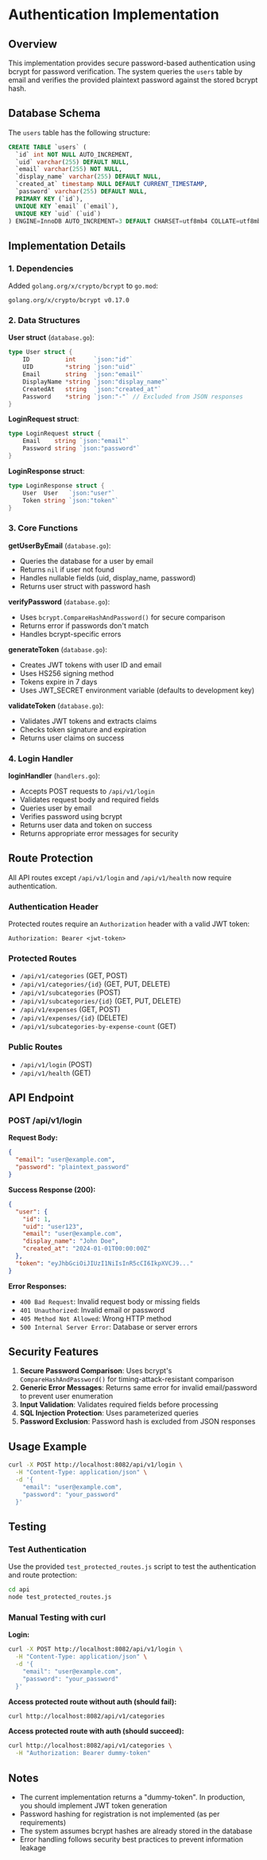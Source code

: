 # Authentication Implementation

## Overview

This implementation provides secure password-based authentication using bcrypt for password verification. The system queries the `users` table by email and verifies the provided plaintext password against the stored bcrypt hash.

## Database Schema

The `users` table has the following structure:

```sql
CREATE TABLE `users` (
  `id` int NOT NULL AUTO_INCREMENT,
  `uid` varchar(255) DEFAULT NULL,
  `email` varchar(255) NOT NULL,
  `display_name` varchar(255) DEFAULT NULL,
  `created_at` timestamp NULL DEFAULT CURRENT_TIMESTAMP,
  `password` varchar(255) DEFAULT NULL,
  PRIMARY KEY (`id`),
  UNIQUE KEY `email` (`email`),
  UNIQUE KEY `uid` (`uid`)
) ENGINE=InnoDB AUTO_INCREMENT=3 DEFAULT CHARSET=utf8mb4 COLLATE=utf8mb4_0900_ai_ci;
```

## Implementation Details

### 1. Dependencies

Added `golang.org/x/crypto/bcrypt` to `go.mod`:

```
golang.org/x/crypto/bcrypt v0.17.0
```

### 2. Data Structures

**User struct** (`database.go`):

```go
type User struct {
    ID          int     `json:"id"`
    UID         *string `json:"uid"`
    Email       string  `json:"email"`
    DisplayName *string `json:"display_name"`
    CreatedAt   string  `json:"created_at"`
    Password    *string `json:"-"` // Excluded from JSON responses
}
```

**LoginRequest struct**:

```go
type LoginRequest struct {
    Email    string `json:"email"`
    Password string `json:"password"`
}
```

**LoginResponse struct**:

```go
type LoginResponse struct {
    User  User   `json:"user"`
    Token string `json:"token"`
}
```

### 3. Core Functions

**getUserByEmail** (`database.go`):

- Queries the database for a user by email
- Returns `nil` if user not found
- Handles nullable fields (uid, display_name, password)
- Returns user struct with password hash

**verifyPassword** (`database.go`):

- Uses `bcrypt.CompareHashAndPassword()` for secure comparison
- Returns error if passwords don't match
- Handles bcrypt-specific errors

**generateToken** (`database.go`):

- Creates JWT tokens with user ID and email
- Uses HS256 signing method
- Tokens expire in 7 days
- Uses JWT_SECRET environment variable (defaults to development key)

**validateToken** (`database.go`):

- Validates JWT tokens and extracts claims
- Checks token signature and expiration
- Returns user claims on success

### 4. Login Handler

**loginHandler** (`handlers.go`):

- Accepts POST requests to `/api/v1/login`
- Validates request body and required fields
- Queries user by email
- Verifies password using bcrypt
- Returns user data and token on success
- Returns appropriate error messages for security

## Route Protection

All API routes except `/api/v1/login` and `/api/v1/health` now require authentication.

### Authentication Header

Protected routes require an `Authorization` header with a valid JWT token:

```
Authorization: Bearer <jwt-token>
```

### Protected Routes

- `/api/v1/categories` (GET, POST)
- `/api/v1/categories/{id}` (GET, PUT, DELETE)
- `/api/v1/subcategories` (POST)
- `/api/v1/subcategories/{id}` (GET, PUT, DELETE)
- `/api/v1/expenses` (GET, POST)
- `/api/v1/expenses/{id}` (DELETE)
- `/api/v1/subcategories-by-expense-count` (GET)

### Public Routes

- `/api/v1/login` (POST)
- `/api/v1/health` (GET)

## API Endpoint

### POST /api/v1/login

**Request Body:**

```json
{
  "email": "user@example.com",
  "password": "plaintext_password"
}
```

**Success Response (200):**

```json
{
  "user": {
    "id": 1,
    "uid": "user123",
    "email": "user@example.com",
    "display_name": "John Doe",
    "created_at": "2024-01-01T00:00:00Z"
  },
  "token": "eyJhbGciOiJIUzI1NiIsInR5cCI6IkpXVCJ9..."
}
```

**Error Responses:**

- `400 Bad Request`: Invalid request body or missing fields
- `401 Unauthorized`: Invalid email or password
- `405 Method Not Allowed`: Wrong HTTP method
- `500 Internal Server Error`: Database or server errors

## Security Features

1. **Secure Password Comparison**: Uses bcrypt's `CompareHashAndPassword()` for timing-attack-resistant comparison
2. **Generic Error Messages**: Returns same error for invalid email/password to prevent user enumeration
3. **Input Validation**: Validates required fields before processing
4. **SQL Injection Protection**: Uses parameterized queries
5. **Password Exclusion**: Password hash is excluded from JSON responses

## Usage Example

```bash
curl -X POST http://localhost:8082/api/v1/login \
  -H "Content-Type: application/json" \
  -d '{
    "email": "user@example.com",
    "password": "your_password"
  }'
```

## Testing

### Test Authentication

Use the provided `test_protected_routes.js` script to test the authentication and route protection:

```bash
cd api
node test_protected_routes.js
```

### Manual Testing with curl

**Login:**

```bash
curl -X POST http://localhost:8082/api/v1/login \
  -H "Content-Type: application/json" \
  -d '{
    "email": "user@example.com",
    "password": "your_password"
  }'
```

**Access protected route without auth (should fail):**

```bash
curl http://localhost:8082/api/v1/categories
```

**Access protected route with auth (should succeed):**

```bash
curl http://localhost:8082/api/v1/categories \
  -H "Authorization: Bearer dummy-token"
```

## Notes

- The current implementation returns a "dummy-token". In production, you should implement JWT token generation
- Password hashing for registration is not implemented (as per requirements)
- The system assumes bcrypt hashes are already stored in the database
- Error handling follows security best practices to prevent information leakage
